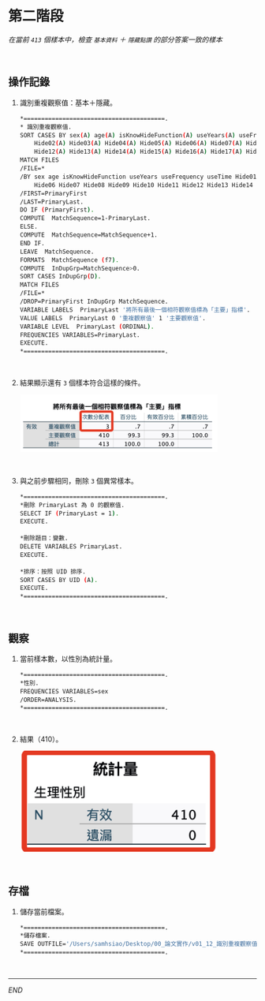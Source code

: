 # 第二階段

_在當前 `413` 個樣本中，檢查 `基本資料` ＋ `隱藏點讚` 的部分答案一致的樣本_

<br>

## 操作記錄

1. 識別重複觀察值：基本＋隱藏。

    ```bash
    *========================================.
    * 識別重複觀察值.
    SORT CASES BY sex(A) age(A) isKnowHideFunction(A) useYears(A) useFrequency(A) useTime(A) Hide01(A) 
        Hide02(A) Hide03(A) Hide04(A) Hide05(A) Hide06(A) Hide07(A) Hide08(A) Hide09(A) Hide10(A) Hide11(A) 
        Hide12(A) Hide13(A) Hide14(A) Hide15(A) Hide16(A) Hide17(A) Hide18(A).
    MATCH FILES
    /FILE=*
    /BY sex age isKnowHideFunction useYears useFrequency useTime Hide01 Hide02 Hide03 Hide04 Hide05 
        Hide06 Hide07 Hide08 Hide09 Hide10 Hide11 Hide12 Hide13 Hide14 Hide15 Hide16 Hide17 Hide18
    /FIRST=PrimaryFirst
    /LAST=PrimaryLast.
    DO IF (PrimaryFirst).
    COMPUTE  MatchSequence=1-PrimaryLast.
    ELSE.
    COMPUTE  MatchSequence=MatchSequence+1.
    END IF.
    LEAVE  MatchSequence.
    FORMATS  MatchSequence (f7).
    COMPUTE  InDupGrp=MatchSequence>0.
    SORT CASES InDupGrp(D).
    MATCH FILES
    /FILE=*
    /DROP=PrimaryFirst InDupGrp MatchSequence.
    VARIABLE LABELS  PrimaryLast '將所有最後一個相符觀察值標為「主要」指標'.
    VALUE LABELS  PrimaryLast 0 '重複觀察值' 1 '主要觀察值'.
    VARIABLE LEVEL  PrimaryLast (ORDINAL).
    FREQUENCIES VARIABLES=PrimaryLast.
    EXECUTE.
    *========================================.
    ```

<br>

2. 結果顯示還有 `3` 個樣本符合這樣的條件。

    <img src="images/img_08.png" width="400px">

<br>

3. 與之前步驟相同，刪除 `3` 個異常樣本。

    ```bash
    *========================================.
    *刪除 PrimaryLast 為 0 的觀察值.
    SELECT IF (PrimaryLast = 1).
    EXECUTE.

    *刪除題目：變數.
    DELETE VARIABLES PrimaryLast.
    EXECUTE.

    *排序：按照 UID 排序.
    SORT CASES BY UID (A).
    EXECUTE.
    *========================================.
    ```

<br>

## 觀察

1. 當前樣本數，以性別為統計量。

    ```bash
    *========================================.
    *性別.
    FREQUENCIES VARIABLES=sex
    /ORDER=ANALYSIS.
    *========================================.
    ```

<br>

2. 結果（410）。

    <img src="images/img_09.png" width="400px">

<br>

## 存檔

1. 儲存當前檔案。

    ```bash
    *========================================.
    *儲存檔案.
    SAVE OUTFILE='/Users/samhsiao/Desktop/00_論文實作/v01_12_識別重複觀察值02.sav'.
    *========================================.
    ```

<br>

___

_END_